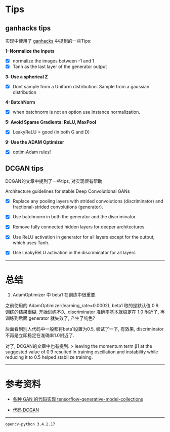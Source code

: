 
# Tips

## ganhacks tips

实现中使用了 [ganhacks](https://github.com/soumith/ganhacks) 中提到的一些Tips:

**1: Normalize the inputs**

- [x] normalize the images between -1 and 1
- [x] Tanh as the last layer of the generator output

**3: Use a spherical Z**

- [x] Dont sample from a Uniform distribution. Sample from a gaussian distribution

**4: BatchNorm**

- [x] when batchnorm is not an option use instance normalization.

**5: Avoid Sparse Gradients: ReLU, MaxPool**

- [x] LeakyReLU = good (in both G and D)

**9: Use the ADAM Optimizer**

- [x] optim.Adam rules!

## DCGAN tips

DCGAN的文章中提到了一些tips, 对实现很有帮助

Architecture guidelines for stable Deep Convolutional GANs

- [x] Replace any pooling layers with strided convolutions (discriminator) and fractional-strided convolutions (generator).

- [x] Use batchnorm in both the generator and the discriminator.

- [x] Remove fully connected hidden layers for deeper architectures.

- [x] Use ReLU activation in generator for all layers except for the output, which uses Tanh.

- [x] Use LeakyReLU activation in the discriminator for all layers

---

# 总结

1. AdamOptimizer 中  beta1 在训练中很重要.

之前使用的 AdamOptimizer(learning_rate=0.0002), beta1 取的是默认值 0.9. 训练的结果很糊. 开始训练不久, discriminator 准确率基本就稳定在 1.0 附近了, 再训练到后面 generator 就失效了, 产生了纯色?

后面看到别人代码中一般都将beta1设置为0.5, 尝试了一下, 有效果, discriminator 不再是立即稳定在准确率1.0附近了. 

对了, DCGAN的文章中也有提到. > leaving the momentum term β1 at the suggested value of 0.9 resulted in training oscillation and instability while reducing it to 0.5 helped stabilize training.

---

# 参考资料

- [各种 GAN 的代码实现 tensorflow-generative-model-collections](https://github.com/hwalsuklee/tensorflow-generative-model-collections)

- [代码 DCGAN](https://github.com/carpedm20/DCGAN-tensorflow)

---

`opencv-python 3.4.2.17`
